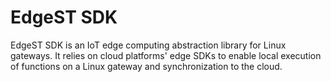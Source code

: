 # EdgeST SDK

EdgeST SDK is an IoT edge computing abstraction library for Linux gateways. It relies on cloud platforms' edge SDKs to enable local execution of functions on a Linux gateway and synchronization to the cloud.


